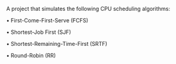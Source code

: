 A project that simulates the following CPU scheduling algorithms:

• First-Come-First-Serve (FCFS)

• Shortest-Job First (SJF)

• Shortest-Remaining-Time-First (SRTF)

• Round-Robin (RR)

